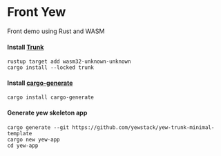 # Front Yew
Front demo using Rust and WASM

#### Install [Trunk](https://trunkrs.dev/)
```Script
rustup target add wasm32-unknown-unknown
cargo install --locked trunk
```

#### Install [cargo-generate](https://github.com/cargo-generate/cargo-generate)
```Script
cargo install cargo-generate
```

#### Generate yew skeleton app
```Script
cargo generate --git https://github.com/yewstack/yew-trunk-minimal-template
cargo new yew-app
cd yew-app
```
